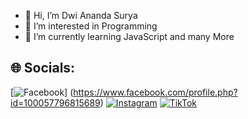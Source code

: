 - 👋 Hi, I’m Dwi Ananda Surya 
- 👀 I’m interested in Programming
- 🌱 I’m currently learning JavaScript and many More


## 🌐 Socials:
[![Facebook](https://img.shields.io/badge/Facebook-%231877F2.svg?logo=Facebook&logoColor=white)] (https://www.facebook.com/profile.php?id=100057796815689) [![Instagram](https://img.shields.io/badge/Instagram-%23E4405F.svg?logo=Instagram&logoColor=white)](https://instagram.com/dwianandasurya_) [![TikTok](https://img.shields.io/badge/TikTok-%23000000.svg?logo=TikTok&logoColor=white)](https://tiktok.com/@dwinzyr)


